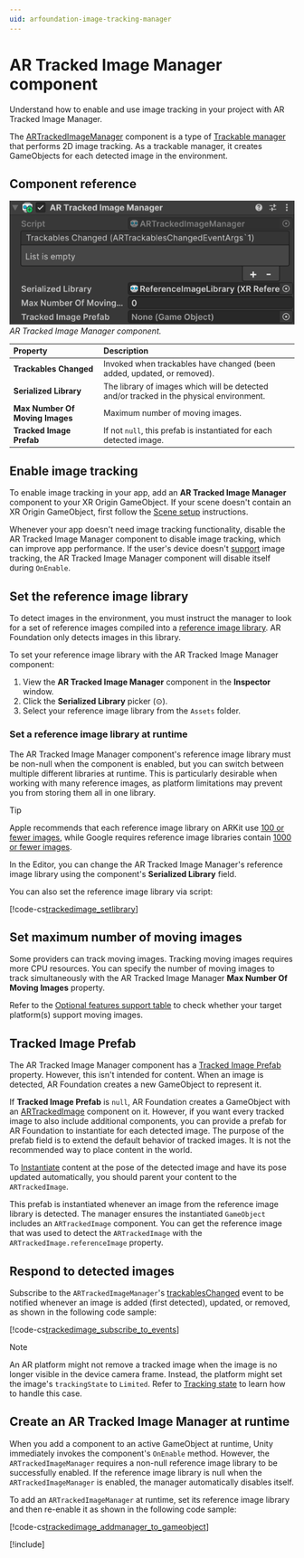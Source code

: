 ```yaml
---
uid: arfoundation-image-tracking-manager
---
```

# AR Tracked Image Manager component

Understand how to enable and use image tracking in your project with AR Tracked Image Manager.

The [ARTrackedImageManager](xref:UnityEngine.XR.ARFoundation.ARTrackedImageManager) component is a type of [Trackable manager](xref:arfoundation-managers#trackables-and-trackable-managers) that performs 2D image tracking. As a trackable manager, it creates GameObjects for each detected image in the environment.

## Component reference

![AR Tracked Image Manager component](../../images/ar-tracked-image-manager.png)<br/>*AR Tracked Image Manager component.*

| **Property** | **Description** |
| :-------- | :-------------- |
| **Trackables Changed** | Invoked when trackables have changed (been added, updated, or removed). |
| **Serialized Library** | The library of images which will be detected and/or tracked in the physical environment. |
| **Max Number Of Moving Images** | Maximum number of moving images. |
| **Tracked Image Prefab** | If not `null`, this prefab is instantiated for each detected image. |

## Enable image tracking

To enable image tracking in your app, add an **AR Tracked Image Manager** component to your XR Origin GameObject. If your scene doesn't contain an XR Origin GameObject, first follow the [Scene setup](xref:arfoundation-scene-setup) instructions.

Whenever your app doesn't need image tracking functionality, disable the AR Tracked Image Manager component to disable image tracking, which can improve app performance. If the user's device doesn't [support](xref:arfoundation-image-tracking-platform-support) image tracking, the AR Tracked Image Manager component will disable itself during `OnEnable`.

## Set the reference image library

To detect images in the environment, you must instruct the manager to look for a set of reference images compiled into a [reference image library](xref:arfoundation-image-tracking-reference-images). AR Foundation only detects images in this library.

To set your reference image library with the AR Tracked Image Manager component:
1. View the **AR Tracked Image Manager** component in the **Inspector** window.
2. Click the **Serialized Library** picker (⊙).
3. Select your reference image library from the `Assets` folder.

<a id="set-reference-library-runtime"/>

### Set a reference image library at runtime

The AR Tracked Image Manager component's reference image library must be non-null when the component is enabled, but you can switch between multiple different libraries at runtime. This is particularly desirable when working with many reference images, as platform limitations may prevent you from storing them all in one library.

> [!TIP]
> Apple recommends that each reference image library on ARKit use [100 or fewer images](https://developer.apple.com/design/human-interface-guidelines/augmented-reality#Reacting-to-real-world-objects), while Google requires reference image libraries contain [1000 or fewer images](https://developers.google.com/ar/develop/augmented-images#moving-images).

In the Editor, you can change the AR Tracked Image Manager's reference image library using the component's **Serialized Library** field.

You can also set the reference image library via script:

[!code-cs[trackedimage_setlibrary](../../../Tests/Runtime/CodeSamples/TrackedImageSamples.cs#trackedimage_setlibrary)]

## Set maximum number of moving images

Some providers can track moving images. Tracking moving images requires more CPU resources. You can specify the number of moving images to track simultaneously with the AR Tracked Image Manager **Max Number Of Moving Images** property.

Refer to the [Optional features support table](xref:arfoundation-image-tracking-platform-support#optional-features) to check whether your target platform(s) support moving images.

## Tracked Image Prefab

The AR Tracked Image Manager component has a [Tracked Image Prefab](xref:UnityEngine.XR.ARFoundation.ARTrackedImageManager.trackedImagePrefab) property. However, this isn't intended for content. When an image is detected, AR Foundation creates a new GameObject to represent it.

If **Tracked Image Prefab** is `null`, AR Foundation creates a GameObject with an [ARTrackedImage](xref:UnityEngine.XR.ARFoundation.ARTrackedImage) component on it. However, if you want every tracked image to also include additional components, you can provide a prefab for AR Foundation to instantiate for each detected image. The purpose of the prefab field is to extend the default behavior of tracked images. It is not the recommended way to place content in the world.

To [Instantiate](xref:UnityEngine.Object.Instantiate(UnityEngine.Object)) content at the pose of the detected image and have its pose updated automatically, you should parent your content to the `ARTrackedImage`.

This prefab is instantiated whenever an image from the reference image library is detected. The manager ensures the instantiated `GameObject` includes an `ARTrackedImage` component. You can get the reference image that was used to detect the `ARTrackedImage` with the `ARTrackedImage.referenceImage` property.

<a id="respond-to-detected-images"></a>

## Respond to detected images

Subscribe to the `ARTrackedImageManager`'s [trackablesChanged](xref:UnityEngine.XR.ARFoundation.ARTrackableManager`5.trackablesChanged) event to be notified whenever an image is added (first detected), updated, or removed, as shown in the following code sample:

[!code-cs[trackedimage_subscribe_to_events](../../../Tests/Runtime/CodeSamples/TrackedImageSamples.cs#trackedimage_subscribe_to_events)]

> [!NOTE]
> An AR platform might not remove a tracked image when the image is no longer visible in the device camera frame. Instead, the platform might set the image's `trackingState` to `Limited`. Refer to [Tracking state](xref:arfoundation-image-tracking-artrackedimage#tracking-state) to learn how to handle this case.

## Create an AR Tracked Image Manager at runtime

When you add a component to an active GameObject at runtime, Unity immediately invokes the component's `OnEnable` method. However, the `ARTrackedImageManager` requires a non-null reference image library to be successfully enabled. If the reference image library is null when the `ARTrackedImageManager` is enabled, the manager automatically disables itself.

To add an `ARTrackedImageManager` at runtime, set its reference image library and then re-enable it as shown in the following code sample:

[!code-cs[trackedimage_addmanager_to_gameobject](../../../Tests/Runtime/CodeSamples/TrackedImageSamples.cs#trackedimage_addmanager_to_gameobject)]

[!include[](../../snippets/apple-arkit-trademark.md)]
